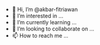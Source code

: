 - 👋 Hi, I’m @akbar-fitriawan
- 👀 I’m interested in ...
- 🌱 I’m currently learning ...
- 💞️ I’m looking to collaborate on ...
- 📫 How to reach me ...

<!---
akbar-fitriawan/akbar-fitriawan is a ✨ special ✨ repository because its `README.md` (this file) appears on your GitHub profile.
You can click the Preview link to take a look at your changes.
--->
